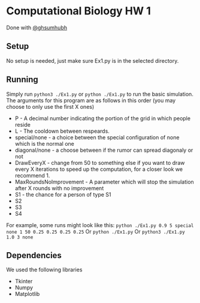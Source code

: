 # Computational Biology HW 1
Done with [@ghsumhubh](https://github.com/ghsumhubh)
## Setup
No setup is needed, just make sure Ex1.py is in the selected directory.
## Running
Simply run `python3 ./Ex1.py` or `python ./Ex1.py` to run the basic simulation.
The arguments for this program are as follows in this order (you may choose to only use the first X ones)
* P - A decimal number indicating the portion of the grid in which people reside
* L - The cooldown between respeards.
* special/none - a choice between the special configuration of none which is the normal one
* diagonal/none - a choose between if the rumor can spread diagonaly or not
* DrawEveryX - change from 50 to something else if you want to draw every X iterations to speed up the computation, for a closer look we recommend 1.
* MaxRoundsNoImprovement - A parameter which will stop the simulation after X rounds with no improvement
* S1 - the chance for a person of type S1
* S2
* S3
* S4

For example, some runs might look like this:
`python ./Ex1.py 0.9 5 special none 1 50 0.25 0.25 0.25 0.25`
Or
`python ./Ex1.py`
Or
`python3 ./Ex1.py 1.0 3 none`


## Dependencies
We used the following libraries
* Tkinter
* Numpy
* Matplotlib
